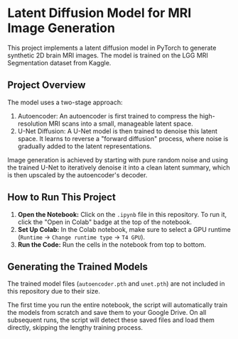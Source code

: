 # Latent Diffusion Model for MRI Image Generation

This project implements a latent diffusion model in PyTorch to generate synthetic 2D brain MRI images.
The model is trained on the LGG MRI Segmentation dataset from Kaggle.

## Project Overview

The model uses a two-stage approach:
1.  Autoencoder: An autoencoder is first trained to compress the high-resolution MRI scans into a small, manageable latent space.
2.  U-Net Diffusion: A U-Net model is then trained to denoise this latent space. It learns to reverse a "forward diffusion" process, where noise is gradually added to the latent representations.

Image generation is achieved by starting with pure random noise and using the trained U-Net to iteratively denoise it into a clean latent summary, which is then upscaled by the autoencoder's decoder.

## How to Run This Project

1.  **Open the Notebook:** Click on the `.ipynb` file in this repository. To run it, click the "Open in Colab" badge at the top of the notebook.
2.  **Set Up Colab:** In the Colab notebook, make sure to select a GPU runtime (`Runtime` -> `Change runtime type` -> `T4 GPU`).
3.  **Run the Code:** Run the cells in the notebook from top to bottom.

## Generating the Trained Models

The trained model files (`autoencoder.pth` and `unet.pth`) are not included in this repository due to their size.

The first time you run the entire notebook, the script will automatically train the models from scratch and save them to your Google Drive. On all subsequent runs, the script will detect these saved files and load them directly, skipping the lengthy training process.

